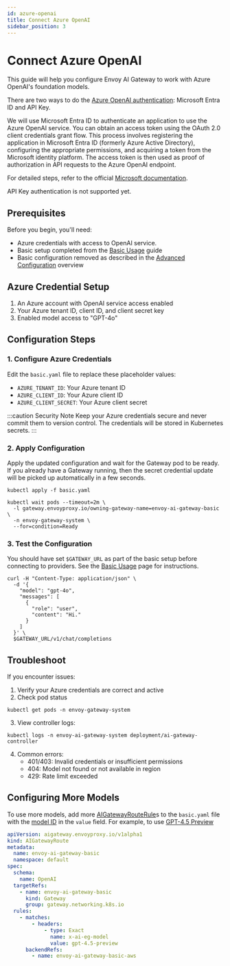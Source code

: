 ```yaml
---
id: azure-openai
title: Connect Azure OpenAI
sidebar_position: 3
---
```



# Connect Azure OpenAI

This guide will help you configure Envoy AI Gateway to work with Azure OpenAI's foundation models.

There are two ways to do the [Azure OpenAI authentication](https://learn.microsoft.com/en-us/azure/ai-services/openai/reference#authentication): Microsoft Entra ID and API Key.

We will use Microsoft Entra ID to authenticate an application to use the Azure OpenAI service. You can obtain an access token using the OAuth 2.0 client credentials grant flow. This process involves registering the application in Microsoft Entra ID (formerly Azure Active Directory), configuring the appropriate permissions, and acquiring a token from the Microsoft identity platform. The access token is then used as proof of authorization in API requests to the Azure OpenAI endpoint. 

For detailed steps, refer to the official [Microsoft documentation](https://learn.microsoft.com/en-us/entra/identity-platform/v2-oauth2-client-creds-grant-flow#get-a-token).

API Key authentication is not supported yet.

## Prerequisites

Before you begin, you'll need:
- Azure credentials with access to OpenAI service.
- Basic setup completed from the [Basic Usage](../basic-usage.md) guide
- Basic configuration removed as described in the [Advanced Configuration](./index.md) overview

## Azure Credential Setup
1. An Azure account with OpenAI service access enabled
2. Your Azure tenant ID, client ID, and client secret key
3. Enabled model access to "GPT-4o"

## Configuration Steps


### 1. Configure Azure Credentials

Edit the `basic.yaml` file to replace these placeholder values:
- `AZURE_TENANT_ID`: Your Azure tenant ID
- `AZURE_CLIENT_ID`: Your Azure client ID
- `AZURE_CLIENT_SECRET`: Your Azure client secret

:::caution Security Note
Keep your Azure credentials secure and never commit them to version control.
The credentials will be stored in Kubernetes secrets.
:::


### 2. Apply Configuration

Apply the updated configuration and wait for the Gateway pod to be ready. If you already have a Gateway running, then the secret credential update will be picked up automatically in a few seconds.

```shell
kubectl apply -f basic.yaml

kubectl wait pods --timeout=2m \
  -l gateway.envoyproxy.io/owning-gateway-name=envoy-ai-gateway-basic \
  -n envoy-gateway-system \
  --for=condition=Ready
```

### 3. Test the Configuration

You should have set `$GATEWAY_URL` as part of the basic setup before connecting to providers.
See the [Basic Usage](../basic-usage.md) page for instructions.

```shell
curl -H "Content-Type: application/json" \
  -d '{
    "model": "gpt-4o",
    "messages": [
      {
        "role": "user",
        "content": "Hi."
      }
    ]
  }' \
  $GATEWAY_URL/v1/chat/completions
```

## Troubleshoot

If you encounter issues:

1. Verify your Azure credentials are correct and active
2. Check pod status
  ```shell
  kubectl get pods -n envoy-gateway-system
  ```
3. View controller logs:
  ```shell
  kubectl logs -n envoy-ai-gateway-system deployment/ai-gateway-controller
  ```

4. Common errors:
   - 401/403: Invalid credentials or insufficient permissions
   - 404: Model not found or not available in region
   - 429: Rate limit exceeded

## Configuring More Models

To use more models, add more [AIGatewayRouteRule]s to the `basic.yaml` file with the [model ID] in the `value` field. For example, to use [GPT-4.5 Preview]

```yaml
apiVersion: aigateway.envoyproxy.io/v1alpha1
kind: AIGatewayRoute
metadata:
  name: envoy-ai-gateway-basic
  namespace: default
spec:
  schema:
    name: OpenAI
  targetRefs:
    - name: envoy-ai-gateway-basic
      kind: Gateway
      group: gateway.networking.k8s.io
  rules:
    - matches:
        - headers:
            - type: Exact
              name: x-ai-eg-model
              value: gpt-4.5-preview
      backendRefs:
        - name: envoy-ai-gateway-basic-aws
```

[AIGatewayRouteRule]: ../../api/api.mdx#aigatewayrouterule
[model ID]: https://learn.microsoft.com/en-us/azure/ai-services/openai/concepts/models
[GPT-4.5 Preview]: https://learn.microsoft.com/en-us/azure/ai-services/openai/concepts/models?tabs=global-standard%2Cstandard-chat-completions#gpt-45-preview
